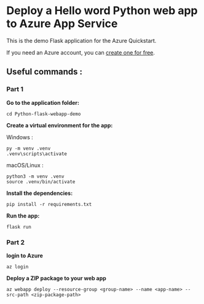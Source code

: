 # Deploy a Hello word Python web app to Azure App Service 

This is the demo Flask application for the Azure Quickstart.

If you need an Azure account, you can [create one for free](https://azure.microsoft.com/en-us/free/).

## Useful commands :

### Part 1

**Go to the application folder:**

  ```
  cd Python-flask-webapp-demo
  ```

**Create a virtual environment for the app:**

   Windows : 

    
	py -m venv .venv
	.venv\scripts\activate
    

   macOS/Linux :

   ```
   python3 -m venv .venv
   source .venv/bin/activate
   ```

**Install the dependencies:**

  ```
  pip install -r requirements.txt
  ```

**Run the app:**

  ```
  flask run
  ```

### Part 2

**login to Azure**

   ```
   az login
   ```

   **Deploy a ZIP package to your web app**

   ```
   az webapp deploy --resource-group <group-name> --name <app-name> --src-path <zip-package-path>
   ```

